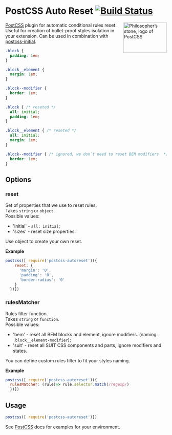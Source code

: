 # PostCSS Auto Reset [![Build Status][ci-img]][ci]

<img align="right" width="135" height="95"
     title="Philosopher’s stone, logo of PostCSS"
     src="http://postcss.github.io/postcss/logo-leftp.png">

[PostCSS] plugin for automatic conditional rules reset. Useful for creation of 
bullet-proof styles isolation in your extension. Can be used in combination with
[postcss-initial][initial].


[PostCSS]: https://github.com/postcss/postcss
[ci-img]:  https://travis-ci.org/maximkoretskiy/postcss-autoreset.svg
[ci]:      https://travis-ci.org/maximkoretskiy/postcss-autoreset
[initial]: https://github.com/maximkoretskiy/postcss-initial


```css
.block {
  padding: 1em;
}

.block__element {
  margin: 1em;
}

.block--modifier {
  border: 1em;
}

```

```css
.block { /* reseted */
  all: initial;
  padding: 1em;
}

.block__element { /* reseted */
  all: initial;
  margin: 1em;
}

.block--modifier { /* ignored, we don`t need to reset BEM modifiers  */
  border: 1em;
}
```

## Options 

### reset
Set of properties that we use to reset rules.  
Takes `string` or `object`.  
Possible values:
 - 'initial' - `all: initial`;
 - 'sizes' - reset size properties.

Use object to create your own reset.

**Example**
```js
postcss([ require('postcss-autoreset')({
    reset: {
      'margin': '0',
      'padding': '0',
      'border-radius': '0'
    }
  })])
```



### rulesMatcher
Rules filter function.  
Takes `string` or `function`.  
Possible values:
 - 'bem' - reset all BEM blocks and element, ignore modifiers. (naming: `.block__element-modifier`);
 - 'suit' - reset all SUIT CSS components and parts, ignore modifiers and states.

You can define custom rules filter to fit your styles naming.  

**Example**
```js
postcss([ require('postcss-autoreset')({
  rulesMatcher: (rule)=> rule.selector.match(/regexp/)
  })])
```


## Usage

```js
postcss([ require('postcss-autoreset')])
```

See [PostCSS] docs for examples for your environment.
